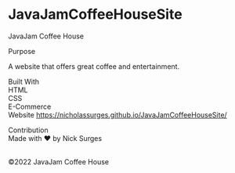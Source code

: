 # JavaJamCoffeeHouseSite

JavaJam Coffee House

Purpose<br>

A website that offers great coffee and entertainment.

Built With<br>
HTML<br>
CSS<br>
E-Commerce<br>
Website
https://nicholassurges.github.io/JavaJamCoffeeHouseSite/

Contribution<br>
Made with ❤️ by Nick Surges<br><br>

©️2022 JavaJam Coffee House
